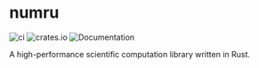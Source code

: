 # numru

![ci](https://img.shields.io/github/actions/workflow/status/kur08/numru/ci.yml?branch=main)
![crates.io](https://img.shields.io/crates/v/numru.svg)
![[Documentation](https://docs.rs/numru/badge.svg)](https://docs.rs/numru)

A high-performance scientific computation library written in Rust.
